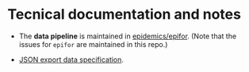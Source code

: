 # Tecnical documentation and notes

* The **data pipeline** is maintained in [epidemics/epifor](https://github.com/epidemics/epifor).
(Note that the issues for `epifor` are maintained in this repo.)

* [JSON export data specification](data-data-specification.md).

